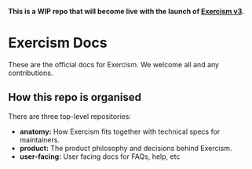 **This is a WIP repo that will become live with the launch of [Exercism v3](https://github.com/exercism/v3).**

# Exercism Docs

These are the official docs for Exercism. We welcome all and any contributions.

## How this repo is organised

There are three top-level repositories:

- **anatomy:** How Exercism fits together with technical specs for maintainers.
- **product:** The product philosophy and decisions behind Exercism.
- **user-facing:** User facing docs for FAQs, help, etc
